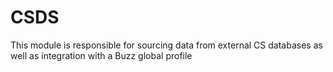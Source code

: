 # CSDS
This module is responsible for sourcing data from external CS databases as well as integration with a Buzz global profile
